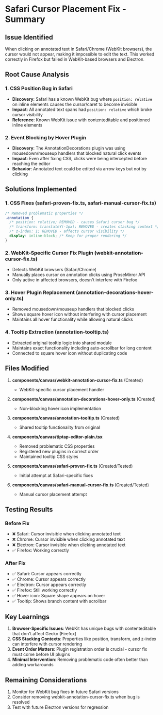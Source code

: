 # Safari Cursor Placement Fix - Summary

## Issue Identified
When clicking on annotated text in Safari/Chrome (WebKit browsers), the cursor would not appear, making it impossible to edit the text. This worked correctly in Firefox but failed in WebKit-based browsers and Electron.

## Root Cause Analysis

### 1. CSS Position Bug in Safari
- **Discovery**: Safari has a known WebKit bug where `position: relative` on inline elements causes the cursor/caret to become invisible
- **Impact**: All annotated text spans had `position: relative` which broke cursor visibility
- **Reference**: Known WebKit issue with contenteditable and positioned inline elements

### 2. Event Blocking by Hover Plugin
- **Discovery**: The AnnotationDecorations plugin was using mousedown/mouseup handlers that blocked natural click events
- **Impact**: Even after fixing CSS, clicks were being intercepted before reaching the editor
- **Behavior**: Annotated text could be edited via arrow keys but not by clicking

## Solutions Implemented

### 1. CSS Fixes (safari-proven-fix.ts, safari-manual-cursor-fix.ts)
```css
/* Removed problematic properties */
.annotation {
  /* position: relative; REMOVED - causes Safari cursor bug */
  /* transform: translateY(-1px); REMOVED - creates stacking context */
  /* z-index: 1; REMOVED - affects cursor visibility */
  display: inline-block; /* Keep for proper rendering */
}
```

### 2. WebKit-Specific Cursor Fix Plugin (webkit-annotation-cursor-fix.ts)
- Detects WebKit browsers (Safari/Chrome)
- Manually places cursor on annotation clicks using ProseMirror API
- Only active in affected browsers, doesn't interfere with Firefox

### 3. Hover Plugin Replacement (annotation-decorations-hover-only.ts)
- Removed mousedown/mouseup handlers that blocked clicks
- Shows square hover icon without interfering with cursor placement
- Maintains all hover functionality while allowing natural clicks

### 4. Tooltip Extraction (annotation-tooltip.ts)
- Extracted original tooltip logic into shared module
- Maintains exact functionality including auto-scrollbar for long content
- Connected to square hover icon without duplicating code

## Files Modified

1. **components/canvas/webkit-annotation-cursor-fix.ts** (Created)
   - WebKit-specific cursor placement handler

2. **components/canvas/annotation-decorations-hover-only.ts** (Created)
   - Non-blocking hover icon implementation

3. **components/canvas/annotation-tooltip.ts** (Created)
   - Shared tooltip functionality from original

4. **components/canvas/tiptap-editor-plain.tsx**
   - Removed problematic CSS properties
   - Registered new plugins in correct order
   - Maintained tooltip CSS styles

5. **components/canvas/safari-proven-fix.ts** (Created/Tested)
   - Initial attempt at Safari-specific fixes

6. **components/canvas/safari-manual-cursor-fix.ts** (Created/Tested)
   - Manual cursor placement attempt

## Testing Results

### Before Fix
- ❌ Safari: Cursor invisible when clicking annotated text
- ❌ Chrome: Cursor invisible when clicking annotated text
- ❌ Electron: Cursor invisible when clicking annotated text
- ✅ Firefox: Working correctly

### After Fix
- ✅ Safari: Cursor appears correctly
- ✅ Chrome: Cursor appears correctly
- ✅ Electron: Cursor appears correctly
- ✅ Firefox: Still working correctly
- ✅ Hover icon: Square shape appears on hover
- ✅ Tooltip: Shows branch content with scrollbar

## Key Learnings

1. **Browser-Specific Issues**: WebKit has unique bugs with contenteditable that don't affect Gecko (Firefox)
2. **CSS Stacking Contexts**: Properties like position, transform, and z-index can interfere with cursor rendering
3. **Event Order Matters**: Plugin registration order is crucial - cursor fix must come before UI plugins
4. **Minimal Intervention**: Removing problematic code often better than adding workarounds

## Remaining Considerations

1. Monitor for WebKit bug fixes in future Safari versions
2. Consider removing webkit-annotation-cursor-fix.ts when bug is resolved
3. Test with future Electron versions for regression
